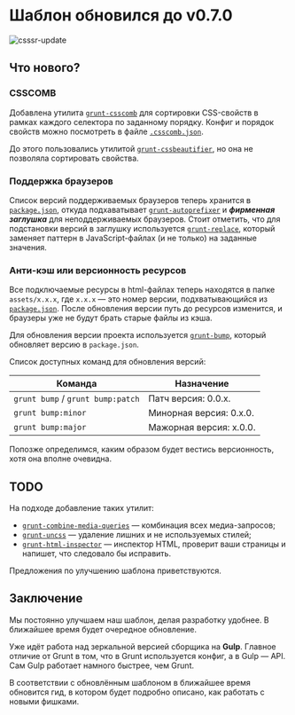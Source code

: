 # Шаблон обновился до v0.7.0

![csssr-update](https://cloud.githubusercontent.com/assets/6207143/3424590/ad46a64e-ffd7-11e3-9046-cd77316c123f.png)


## Что нового?

### CSSCOMB

Добавлена утилита [`grunt-csscomb`](https://www.npmjs.org/package/grunt-csscomb) для сортировки CSS-свойств в рамках каждого селектора по заданному порядку. Конфиг и порядок свойств можно посмотреть в файле [`.csscomb.json`](https://github.com/CSSSR/csssr-project-template/blob/137bddbd6d12cab9102bc3607685cb70492047ac/.csscomb.json).

До этого пользовались утилитой [`grunt-cssbeautifier`](https://www.npmjs.org/package/grunt-cssbeautifier), но она не позволяла сортировать свойства.

### Поддержка браузеров

Список версий поддерживаемых браузеров теперь хранится в [`package.json`](https://github.com/CSSSR/csssr-project-template/blob/137bddbd6d12cab9102bc3607685cb70492047ac/package.json#L55-L63), откуда подхаватывает [`grunt-autoprefixer`](https://www.npmjs.org/package/grunt-autoprefixer) и ***фирменная заглушка*** для неподдерживаемых браузеров. Стоит отметить, что для подстановки версий в заглушку используется [`grunt-replace`](https://www.npmjs.org/package/grunt-replace), который заменяет паттерн в JavaScript-файлах (и не только) на заданные значения.

### Анти-кэш или версионность ресурсов

Все подключаемые ресурсы в html-файлах теперь находятся в папке `assets/x.x.x`, где `x.x.x` — это номер версии, подхватывающийся из [`package.json`](https://github.com/CSSSR/csssr-project-template/blob/137bddbd6d12cab9102bc3607685cb70492047ac/package.json#L3). После обновления версии путь до ресурсов изменится, и браузеры уже не будут брать старые файлы из кэша.

Для обновления версии проекта используется [`grunt-bump`](https://www.npmjs.org/package/grunt-bump), который обновляет версию в `package.json`.

Список доступных команд для обновления версий:

Команда | Назначение
--- | ---
`grunt bump` / `grunt bump:patch` | Патч версия: 0.0.x.
`grunt bump:minor` | Минорная версия: 0.x.0.
`grunt bump:major` | Мажорная версия: x.0.0.

Попозже определимся, каким образом будет вестись версионность, хотя она вполне очевидна.

## TODO

На подходе добавление таких утилит:
- [`grunt-combine-media-queries`](https://github.com/buildingblocks/grunt-combine-media-queries) — комбинация всех медиа-запросов;
- [`grunt-uncss`](https://github.com/addyosmani/grunt-uncss) — удаление лишних и не используемых стилей;
- [`grunt-html-inspector`](https://www.npmjs.org/package/grunt-html-inspector) — инспектор HTML, проверит ваши страницы и напишет, что следовало бы исправить.

Предложения по улучшению шаблона приветствуются.

## Заключение

Мы постоянно улучшаем наш шаблон, делая разработку удобнее. В ближайшее время будет очередное обновление.

Уже идёт работа над зеркальной версией сборщика на **Gulp**. Главное отличие от Grunt в том, что в Grunt используется конфиг, а в Gulp — API. Сам Gulp работает намного быстрее, чем Grunt.

В соответствии с обновлённым шаблоном в ближайшее время обновится гид, в котором будет подробно описано, как работать с новыми фишками.
